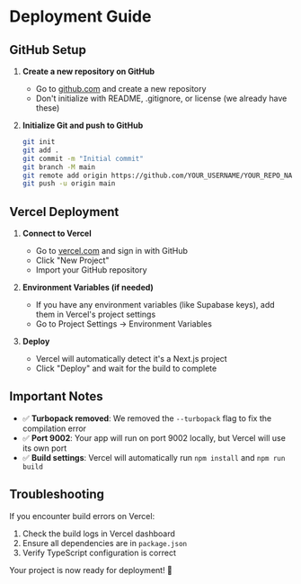 # Deployment Guide

## GitHub Setup

1. **Create a new repository on GitHub**

   - Go to [github.com](https://github.com) and create a new repository
   - Don't initialize with README, .gitignore, or license (we already have these)

2. **Initialize Git and push to GitHub**
   ```bash
   git init
   git add .
   git commit -m "Initial commit"
   git branch -M main
   git remote add origin https://github.com/YOUR_USERNAME/YOUR_REPO_NAME.git
   git push -u origin main
   ```

## Vercel Deployment

1. **Connect to Vercel**

   - Go to [vercel.com](https://vercel.com) and sign in with GitHub
   - Click "New Project"
   - Import your GitHub repository

2. **Environment Variables (if needed)**

   - If you have any environment variables (like Supabase keys), add them in Vercel's project settings
   - Go to Project Settings → Environment Variables

3. **Deploy**
   - Vercel will automatically detect it's a Next.js project
   - Click "Deploy" and wait for the build to complete

## Important Notes

- ✅ **Turbopack removed**: We removed the `--turbopack` flag to fix the compilation error
- ✅ **Port 9002**: Your app will run on port 9002 locally, but Vercel will use its own port
- ✅ **Build settings**: Vercel will automatically run `npm install` and `npm run build`

## Troubleshooting

If you encounter build errors on Vercel:

1. Check the build logs in Vercel dashboard
2. Ensure all dependencies are in `package.json`
3. Verify TypeScript configuration is correct

Your project is now ready for deployment! 🚀

